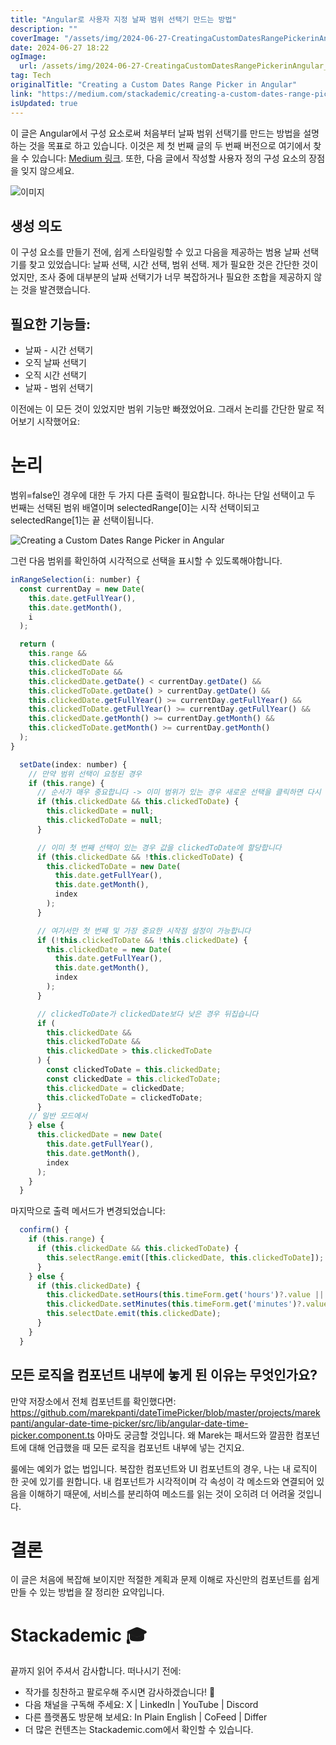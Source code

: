 ```yaml
---
title: "Angular로 사용자 지정 날짜 범위 선택기 만드는 방법"
description: ""
coverImage: "/assets/img/2024-06-27-CreatingaCustomDatesRangePickerinAngular_0.png"
date: 2024-06-27 18:22
ogImage: 
  url: /assets/img/2024-06-27-CreatingaCustomDatesRangePickerinAngular_0.png
tag: Tech
originalTitle: "Creating a Custom Dates Range Picker in Angular"
link: "https://medium.com/stackademic/creating-a-custom-dates-range-picker-in-angular-874af7baf2ab"
isUpdated: true
---
```





이 글은 Angular에서 구성 요소로써 처음부터 날짜 범위 선택기를 만드는 방법을 설명하는 것을 목표로 하고 있습니다. 이것은 제 첫 번째 글의 두 번째 버전으로 여기에서 찾을 수 있습니다: [Medium 링크](https://medium.com/stackademic/creating-a-custom-date-time-picker-in-angular-5f00591d641c). 또한, 다음 글에서 작성할 사용자 정의 구성 요소의 장점을 잊지 않으세요.

![이미지](/assets/img/2024-06-27-CreatingaCustomDatesRangePickerinAngular_0.png)
  
## 생성 의도

이 구성 요소를 만들기 전에, 쉽게 스타일링할 수 있고 다음을 제공하는 범용 날짜 선택기를 찾고 있었습니다: 날짜 선택, 시간 선택, 범위 선택. 제가 필요한 것은 간단한 것이었지만, 조사 중에 대부분의 날짜 선택기가 너무 복잡하거나 필요한 조합을 제공하지 않는 것을 발견했습니다.

<div class="content-ad"></div>

## 필요한 기능들:

- 날짜 - 시간 선택기
- 오직 날짜 선택기
- 오직 시간 선택기
- 날짜 - 범위 선택기

이전에는 이 모든 것이 있었지만 범위 기능만 빠졌었어요. 그래서 논리를 간단한 말로 적어보기 시작했어요:

# 논리

<div class="content-ad"></div>

범위=false인 경우에 대한 두 가지 다른 출력이 필요합니다. 하나는 단일 선택이고 두 번째는 선택된 범위 배열이며 selectedRange[0]는 시작 선택이되고 selectedRange[1]는 끝 선택이됩니다.


![Creating a Custom Dates Range Picker in Angular](/assets/img/2024-06-27-CreatingaCustomDatesRangePickerinAngular_1.png)


그런 다음 범위를 확인하여 시각적으로 선택을 표시할 수 있도록해야합니다.

```js
inRangeSelection(i: number) {
  const currentDay = new Date(
    this.date.getFullYear(),
    this.date.getMonth(),
    i
  );

  return (
    this.range &&
    this.clickedDate &&
    this.clickedToDate &&
    this.clickedDate.getDate() < currentDay.getDate() &&
    this.clickedToDate.getDate() > currentDay.getDate() &&
    this.clickedDate.getFullYear() >= currentDay.getFullYear() &&
    this.clickedToDate.getFullYear() >= currentDay.getFullYear() &&
    this.clickedDate.getMonth() >= currentDay.getMonth() &&
    this.clickedToDate.getMonth() >= currentDay.getMonth()
  );
}
```

<div class="content-ad"></div>

```js
  setDate(index: number) {
    // 만약 범위 선택이 요청된 경우
    if (this.range) {
      // 순서가 매우 중요합니다 -> 이미 범위가 있는 경우 새로운 선택을 클릭하면 다시 처음부터 시작합니다
      if (this.clickedDate && this.clickedToDate) {
        this.clickedDate = null;
        this.clickedToDate = null;
      }

      // 이미 첫 번째 선택이 있는 경우 값을 clickedToDate에 할당합니다
      if (this.clickedDate && !this.clickedToDate) {
        this.clickedToDate = new Date(
          this.date.getFullYear(),
          this.date.getMonth(),
          index
        );
      }

      // 여기서만 첫 번째 및 가장 중요한 시작점 설정이 가능합니다
      if (!this.clickedToDate && !this.clickedDate) {
        this.clickedDate = new Date(
          this.date.getFullYear(),
          this.date.getMonth(),
          index
        );
      }

      // clickedToDate가 clickedDate보다 낮은 경우 뒤집습니다
      if (
        this.clickedDate &&
        this.clickedToDate &&
        this.clickedDate > this.clickedToDate
      ) {
        const clickedToDate = this.clickedDate;
        const clickedDate = this.clickedToDate;
        this.clickedDate = clickedDate;
        this.clickedToDate = clickedToDate;
      }
    // 일반 모드에서
    } else {
      this.clickedDate = new Date(
        this.date.getFullYear(),
        this.date.getMonth(),
        index
      );
    }
  }
```

마지막으로 출력 메서드가 변경되었습니다:

```js
  confirm() {
    if (this.range) {
      if (this.clickedDate && this.clickedToDate) {
        this.selectRange.emit([this.clickedDate, this.clickedToDate]);
      }
    } else {
      if (this.clickedDate) {
        this.clickedDate.setHours(this.timeForm.get('hours')?.value || 0);
        this.clickedDate.setMinutes(this.timeForm.get('minutes')?.value || 0);
        this.selectDate.emit(this.clickedDate);
      }
    }
  }
```

## 모든 로직을 컴포넌트 내부에 놓게 된 이유는 무엇인가요?

<div class="content-ad"></div>

만약 저장소에서 전체 컴포넌트를 확인했다면: https://github.com/marekpanti/dateTimePicker/blob/master/projects/marekpanti/angular-date-time-picker/src/lib/angular-date-time-picker.component.ts 아마도 궁금할 것입니다. 왜 Marek는 패서드와 깔끔한 컴포넌트에 대해 언급했을 때 모든 로직을 컴포넌트 내부에 넣는 건지요.

룰에는 예외가 없는 법입니다. 복잡한 컴포넌트와 UI 컴포넌트의 경우, 나는 내 로직이 한 곳에 있기를 원합니다. 내 컴포넌트가 시각적이며 각 속성이 각 메소드와 연결되어 있음을 이해하기 때문에, 서비스를 분리하여 메소드를 읽는 것이 오히려 더 어려울 것입니다.

# 결론

이 글은 처음에 복잡해 보이지만 적절한 계획과 문제 이해로 자신만의 컴포넌트를 쉽게 만들 수 있는 방법을 잘 정리한 요약입니다.

<div class="content-ad"></div>

# Stackademic 🎓

끝까지 읽어 주셔서 감사합니다. 떠나시기 전에:

- 작가를 칭찬하고 팔로우해 주시면 감사하겠습니다! 👏
- 다음 채널을 구독해 주세요: X | LinkedIn | YouTube | Discord
- 다른 플랫폼도 방문해 보세요: In Plain English | CoFeed | Differ
- 더 많은 컨텐츠는 Stackademic.com에서 확인할 수 있습니다.